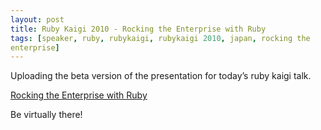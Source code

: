 ```yaml
---
layout: post
title: Ruby Kaigi 2010 - Rocking the Enterprise with Ruby
tags: [speaker, ruby, rubykaigi, rubykaigi 2010, japan, rocking the
enterprise]
---
```


Uploading the beta version of the presentation for today’s ruby kaigi talk.

[Rocking the Enterprise with Ruby](/images/rocking_the_enterprise.pdf)

Be virtually there!

